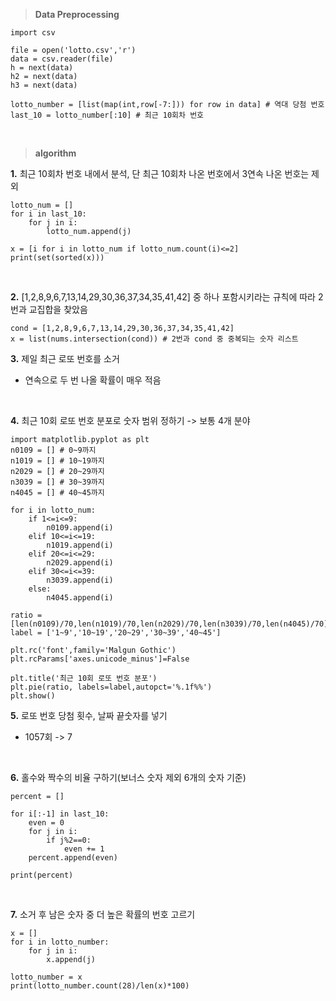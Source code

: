 > **Data Preprocessing**
>
    import csv

    file = open('lotto.csv','r')
    data = csv.reader(file)
    h = next(data)
    h2 = next(data)
    h3 = next(data)

    lotto_number = [list(map(int,row[-7:])) for row in data] # 역대 당첨 번호 
    last_10 = lotto_number[:10] # 최근 10회차 번호

<br>

> **algorithm** 

**1.** 최근 10회차 번호 내에서 분석, 단 최근 10회차 나온 번호에서 3연속 나온 번호는 제외 
>
    lotto_num = []
    for i in last_10:
        for j in i:
            lotto_num.append(j)

    x = [i for i in lotto_num if lotto_num.count(i)<=2]
    print(set(sorted(x)))
<br>

**2.** [1,2,8,9,6,7,13,14,29,30,36,37,34,35,41,42] 중 하나 포함시키라는 규칙에 따라 2번과 교집합을 찾았음
>
    cond = [1,2,8,9,6,7,13,14,29,30,36,37,34,35,41,42]
    x = list(nums.intersection(cond)) # 2번과 cond 중 중복되는 숫자 리스트 

**3.** 제일 최근 로또 번호를 소거

- 연속으로 두 번 나올 확률이 매우 적음
<br>

**4.** 최근 10회 로또 번호 분포로 숫자 범위 정하기 -> 보통 4개 분야    
> 
    import matplotlib.pyplot as plt 
    n0109 = [] # 0~9까지 
    n1019 = [] # 10~19까지 
    n2029 = [] # 20~29까지 
    n3039 = [] # 30~39까지 
    n4045 = [] # 40~45까지 

    for i in lotto_num:
        if 1<=i<=9:
            n0109.append(i)
        elif 10<=i<=19:
            n1019.append(i)
        elif 20<=i<=29:
            n2029.append(i)
        elif 30<=i<=39:
            n3039.append(i)
        else:
            n4045.append(i)

    ratio = [len(n0109)/70,len(n1019)/70,len(n2029)/70,len(n3039)/70,len(n4045)/70]
    label = ['1~9','10~19','20~29','30~39','40~45']

    plt.rc('font',family='Malgun Gothic')
    plt.rcParams['axes.unicode_minus']=False

    plt.title('최근 10회 로또 번호 분포')
    plt.pie(ratio, labels=label,autopct='%.1f%%')
    plt.show()

**5.** 로또 번호 당첨 횟수, 날짜 끝숫자를 넣기

- 1057회 -> 7
<br>

**6.** 홀수와 짝수의 비율 구하기(보너스 숫자 제외 6개의 숫자 기준)
>
    percent = []

    for i[:-1] in last_10:
        even = 0
        for j in i:
            if j%2==0:
                even += 1
        percent.append(even)

    print(percent)
    
<br>

**7.** 소거 후 남은 숫자 중 더 높은 확률의 번호 고르기 
>
    x = []
    for i in lotto_number:
        for j in i:
            x.append(j)

    lotto_number = x
    print(lotto_number.count(28)/len(x)*100)
 
